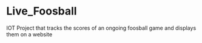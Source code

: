 # Live_Foosball
IOT Project that tracks the scores of an ongoing foosball game and displays them on a website
